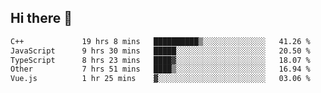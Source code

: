 ## Hi there 👋

<!--START_SECTION:waka-->

```txt
C++             19 hrs 8 mins   ██████████▒░░░░░░░░░░░░░░   41.26 %
JavaScript      9 hrs 30 mins   █████░░░░░░░░░░░░░░░░░░░░   20.50 %
TypeScript      8 hrs 23 mins   ████▓░░░░░░░░░░░░░░░░░░░░   18.07 %
Other           7 hrs 51 mins   ████▒░░░░░░░░░░░░░░░░░░░░   16.94 %
Vue.js          1 hr 25 mins    ▓░░░░░░░░░░░░░░░░░░░░░░░░   03.06 %
```

<!--END_SECTION:waka-->
